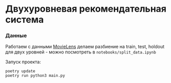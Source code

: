 # Двухуровневая рекомендательная система

### Данные
Работаем c данными [MovieLens](https://grouplens.org/datasets/movielens/) 
делаем разбиение на train, test, holdout для двух уровней - можно посмотреть в `notebooks/split_data.ipynb`


Запуск проекта:
```
poetry update
poetry run python3 main.py 
```